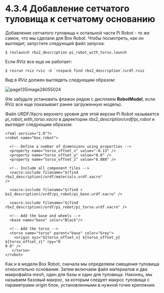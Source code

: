 # 4.3.4 Добавление сетчатого туловища к сетчатому основанию

Добавление сетчатого туловища к остальной части Pi Robot - то же самое, что мы сделали для Box Robot. Чтобы посмотреть, как он выглядит, запустите следующий файл запуска:

```text
$ roslaunch rbx2_description pi_robot_with_torso.launch
```

Если _RViz_ все еще не работает:

```text
$ rosrun rviz rviz -d `rospack find rbx2_description`/urdf.rviz
```

Вид в _RViz_ должен выглядеть следующим образом:

![page135image28055024](blob:https://app.gitbook.com/adc4e23a-666c-465d-a9ff-0fba8ab22117)

\(Не забудьте установить флажок рядом с дисплеем **RobotModel**, если RViz все еще показывает ранее загруженную модель\).

Файл URDF/Xacro верхнего уровня для этой версии Pi Robot называется _pi\_robot\_with\_torso.xacro_ в директории _rbx2\_description/urdf/pi\_robot_ и выглядит следующим образом:

```text
<?xml version="1.0"?>
<robot name="box_robot">

  <!-- Define a number of dimensions using properties --> 
  <property name="torso_offset_x" value="-0.13" /> 
  <property name="torso_offset_y" value="0.0" /> 
  <property name="torso_offset_z" value="0.088" />

  <!-- Include all component files -->
  <xacro:include filename="$(find rbx2_description)/urdf/materials.urdf.xacro" 
/>

  <xacro:include filename="$(find r
bx2_description)/urdf/pi_robot/pi_base.urdf.xacro" />

  <xacro:include filename="$(find 
rbx2_description)/urdf/pi_robot/pi_torso.urdf.xacro" />
  
  <!-- Add the base and wheels -->
  <base name="base" color="Black"/>

  <!-- Add the torso -->
  <torso name="torso" parent="base" color="Grey">
    <origin xyz="${torso_offset_x} ${torso_offset_y} ${torso_offset_z}" rpy="0 
0 0" />
   </torso>
</robot>
```

Как и в модели Box Robot, сначала мы определяем смещения туловища относительно основания. Затем включаем файл материалов и два макрофайла _mesh_, один для базы и один для туловища. Наконец, мы называем базовый макрос, за которым следует макрос туловища с параметрами _origin_ блок, установленными в нужной точке крепления.



